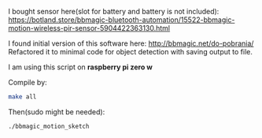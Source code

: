 I bought sensor here(slot for battery and battery is not included):
https://botland.store/bbmagic-bluetooth-automation/15522-bbmagic-motion-wireless-pir-sensor-5904422363130.html

I found initial version of this software here:
http://bbmagic.net/do-pobrania/
Refactored it to minimal code for object detection with saving output to file.

I am using this script on **raspberry pi zero w**

Compile by:
```bash
make all
```
Then(sudo might be needed):
```bash
./bbmagic_motion_sketch
```
